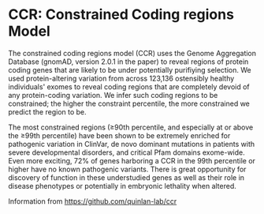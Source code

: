 # CCR: Constrained Coding regions Model

The constrained coding regions model (CCR) uses the Genome Aggregation Database (gnomAD, version 2.0.1 in the paper) to reveal regions of protein coding genes that are likely to be under potentially purifiying selection. We used protein-altering variation from across 123,136 ostensibly healthy individuals' exomes to reveal coding regions that are completely devoid of any protein-coding variation. We infer such coding regions to be constrained; the higher the constraint percentile, the more constrained we predict the region to be.

The most constrained regions (≥90th percentile, and especially at or above the ≥99th percentile) have been shown to be extremely enriched for pathogenic variation in ClinVar, de novo dominant mutations in patients with severe developmental disorders, and critical Pfam domains exome-wide. Even more exciting, 72% of genes harboring a CCR in the 99th percentile or higher have no known pathogenic variants. There is great opportunity for discovery of function in these understudied genes as well as their role in disease phenotypes or potentially in embryonic lethality when altered.

Information from https://github.com/quinlan-lab/ccr